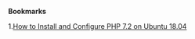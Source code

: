**Bookmarks**

1.[How to Install and Configure PHP 7.2 on Ubuntu 18.04](https://www.vultr.com/docs/configure-php-7-2-on-ubuntu-18-04)
